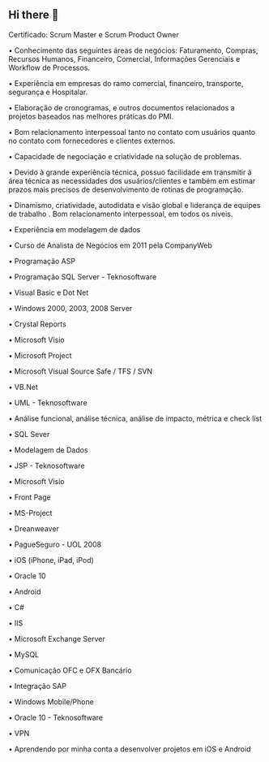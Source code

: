 ## Hi there 👋

Certificado: Scrum Master e Scrum Product Owner

• Conhecimento das seguintes áreas de negócios: Faturamento, Compras, Recursos Humanos, Financeiro, Comercial, Informações Gerenciais e Workflow de Processos.

• Experiência em empresas do ramo comercial, financeiro, transporte, segurança e Hospitalar.

• Elaboração de cronogramas, e outros documentos relacionados a projetos baseados nas melhores práticas do PMI.

• Bom relacionamento interpessoal tanto no contato com usuários quanto no contato com fornecedores e clientes externos.

• Capacidade de negociação e criatividade na solução de problemas.

• Devido à grande experiência técnica, possuo facilidade em transmitir à área técnica as necessidades dos usuários/clientes e também em estimar prazos mais precisos de desenvolvimento de rotinas de programação.

• Dinamismo, criatividade, autodidata e visão global e liderança de equipes de trabalho .
 Bom relacionamento interpessoal, em todos os níveis.

• Experiência em modelagem de dados

• Curso de Analista de Negócios em 2011 pela CompanyWeb

• Programação ASP

• Programação SQL Server - Teknosoftware

• Visual Basic e Dot Net

• Windows 2000, 2003, 2008 Server

• Crystal Reports

• Microsoft Visio

• Microsoft Project

• Microsoft Visual Source Safe / TFS / SVN

• VB.Net 

• UML - Teknosoftware

• Análise funcional, análise técnica, análise de impacto, métrica e check list

• SQL Sever

• Modelagem de Dados 

• JSP - Teknosoftware

• Microsoft Visio 

• Front Page 

• MS-Project 

• Dreanweaver

• PagueSeguro - UOL 2008

• iOS (iPhone, iPad, iPod)

• Oracle 10

• Android

• C#

• IIS

• Microsoft Exchange Server

• MySQL

• Comunicação OFC e OFX Bancário

• Integração SAP

• Windows Mobile/Phone

• Oracle 10 - Teknosoftware

• VPN

• Aprendendo por minha conta a desenvolver projetos em iOS e Android
